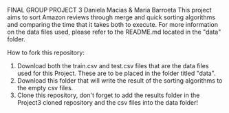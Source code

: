 FINAL GROUP PROJECT 3
Daniela Macias & Maria Barroeta
This project aims to sort Amazon reviews through merge and quick sorting algorithms and comparing the time that it takes both to execute. 
For more information on the data files used, please refer to the README.md located in the "data" folder. 

How to fork this repository:
1) Download both the train.csv and test.csv files that are the data files used for this Project. These are to be placed in the folder titled "data".
2) Download this folder that will write the result of the sorting algorithms to the empty csv files.
3) Clone this repository, don't forget to add the results folder in the Project3 cloned repository and the csv files into the data folder!
